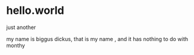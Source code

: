 # hello.world
just another

my name is biggus dickus, that is my name , and it has nothing to do with monthy
